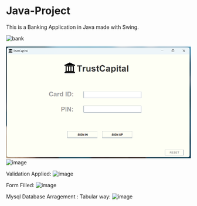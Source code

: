 # Java-Project
This is a Banking Application in Java made with Swing.

![bank](https://github.com/silvi-12/JavaSwing-Project/assets/113467810/cbd6047b-ae86-4f6d-b773-63702a3df5ff)

<img width="587" alt="image" src="./Bank%20Management%20System/src/images/landing%20page.png">
<img width="629" alt="image" src="https://github.com/vedant-058/Java-Project/assets/113187868/238c9507-543d-430c-8ec7-ab642483e10a">

Validation Applied:
![image](https://github.com/vedant-058/Java-Project/assets/113187868/04aad9e6-7b28-4921-8ca3-a46e8d3c0c1f)


Form Filled:
![image](https://github.com/vedant-058/Java-Project/assets/113187868/1315566e-aa41-4436-9e34-86c1018aec56)



Mysql Database Arragement : Tabular way: 
![image](https://github.com/vedant-058/Java-Project/assets/113187868/d764813e-22ab-407b-aa13-d27e40a973c5)




